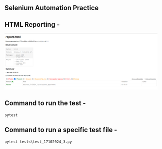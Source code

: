 ## Selenium Automation Practice

## HTML Reporting - 
![img.png](img.png)

## Command to run the test - 
```aiignore
pytest
```

## Command to run a specific test file - 
```aiignore
pytest tests\test_17102024_3.py
```